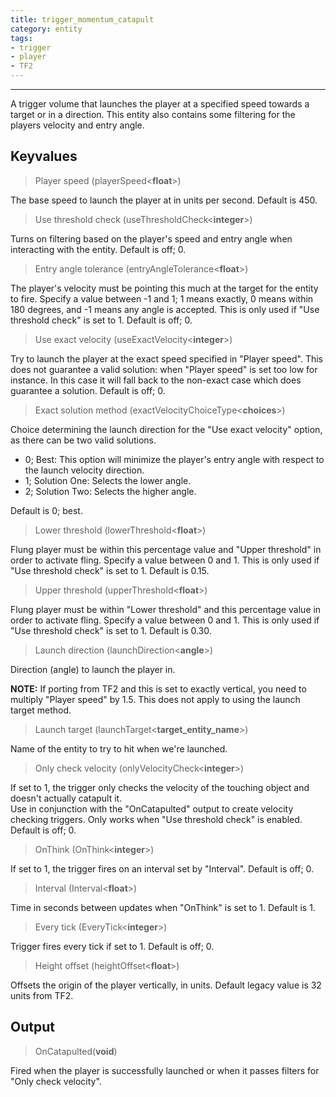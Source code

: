 ```yaml
---
title: trigger_momentum_catapult
category: entity
tags:
- trigger
- player
- TF2
---
```

----
A trigger volume that launches the player at a specified speed towards a target or in a direction. This entity also contains some filtering for the players velocity and entry angle.

## Keyvalues

> Player speed (playerSpeed&lt;**float**&gt;) 

The base speed to launch the player at in units per second.
Default is 450.

> Use threshold check (useThresholdCheck&lt;**integer**&gt;)

Turns on filtering based on the player's speed and entry angle when interacting with the entity. Default is off; 0.

> Entry angle tolerance (entryAngleTolerance&lt;**float**&gt;)

The player's velocity must be pointing this much at the target for the entity to fire. 
Specify a value between -1 and 1; 1 means exactly, 0 means within 180 degrees, and -1 means any angle is accepted. 
This is only used if "Use threshold check" is set to 1.
Default is off; 0.

> Use exact velocity (useExactVelocity&lt;**integer**&gt;)

Try to launch the player at the exact speed specified in "Player speed".
This does not guarantee a valid solution: when "Player speed" is set too low for instance.
In this case it will fall back to the non-exact case which does guarantee a solution.
Default is off; 0.

> Exact solution method (exactVelocityChoiceType&lt;**choices**&gt;)

Choice determining the launch direction for the "Use exact velocity" option, as there can be two valid solutions.

  - 0; Best: This option will minimize the player's entry angle with respect to the launch velocity direction.
  - 1; Solution One: Selects the lower angle.
  - 2; Solution Two: Selects the higher angle.

Default is 0; best.

> Lower threshold (lowerThreshold&lt;**float**&gt;)

Flung player must be within this percentage value and "Upper threshold" in order to activate fling. 
Specify a value between 0 and 1.
This is only used if "Use threshold check" is set to 1.
Default is 0.15.

> Upper threshold (upperThreshold&lt;**float**&gt;)

Flung player must be within "Lower threshold" and this percentage value in order to activate fling.
Specify a value between 0 and 1.
This is only used if "Use threshold check" is set to 1.
Default is 0.30.

> Launch direction (launchDirection&lt;**angle**&gt;) 

Direction (angle) to launch the player in. 

**NOTE:** If porting from TF2 and this is set to exactly vertical, you need to multiply "Player speed" by 1.5.
This does not apply to using the launch target method.

> Launch target (launchTarget&lt;**target_entity_name**&gt;) 

Name of the entity to try to hit when we're launched.

> Only check velocity (onlyVelocityCheck&lt;**integer**&gt;) 

If set to 1, the trigger only checks the velocity of the touching object and doesn't actually catapult it.  
Use in conjunction with the "OnCatapulted" output to create velocity checking triggers. 
Only works when "Use threshold check" is enabled.
Default is off; 0.

> OnThink (OnThink&lt;**integer**&gt;) 

If set to 1, the trigger fires on an interval set by "Interval".
Default is off; 0.

> Interval (Interval&lt;**float**&gt;) 

Time in seconds between updates when "OnThink" is set to 1.
Default is 1.

> Every tick (EveryTick&lt;**integer**&gt;) 

Trigger fires every tick if set to 1.
Default is off; 0.

> Height offset (heightOffset&lt;**float**&gt;) 

Offsets the origin of the player vertically, in units.
Default legacy value is 32 units from TF2.

## Output

> OnCatapulted(**void**)

Fired when the player is successfully launched or when it passes filters for "Only check velocity".
